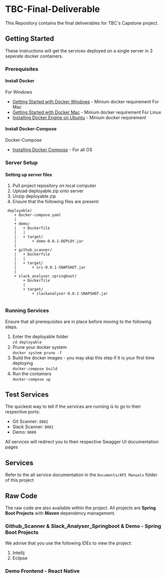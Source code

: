 # TBC-Final-Deliverable
This Repository contains the final deliverables for TBC's Capstone project.

## Getting Started
These instructions will get the services deployed on a single server in 3 seperate docker containers.
### Prerequisites
#### Install Docker
For Windows
* [Getting Started with Docker Windows](https://docs.docker.com/docker-for-windows/) - Minium docker requirement
For Mac
* [Getting Started with Docker Mac](https://docs.docker.com/docker-for-mac/) - Minium docker requirement
For Linux
* [Installing Docker Engine on Ubuntu](https://docs.docker.com/install/linux/docker-ce/ubuntu/) - Minium docker requirement

#### Install Docker-Compose
Docker-Compose
* [Installing Docker Compose](https://docs.docker.com/compose/install/) - For all OS

### Server Setup
#### Setting up server files
1. Pull project repository on local computer
2. Upload deployable.zip onto server
3. Unzip deployable.zip
4. Ensure that the following files are present:
```
 deployable/
    + docker-compose.yaml
    |
    + demo/
    |   + Dockerfile
    |   |
    |   + target/
    |       + demo-0.0.1-DEPLOY.jar
    |
    + github_scanner/
    |   + Dockerfile
    |   |
    |   + target/
    |       + sri-0.0.1-SNAPSHOT.jar
    |
    + slack_analyser_springboot/
        + Dockerfile
        |
        + target/
            + slackanalyser-0.0.1-SNAPSHOT.jar
    
```

### Running Services
Ensure that all prerequisites are in place before moving to the following steps.

1. Enter the deployable folder<br>
`cd deployable`
2. Prune your docker system<br>
`docker system prune -f`
3. Build the docker images - you may skip this step if it is your first time deploying<br>
`docker-compose build`
4. Run the containers<br>
`docker-compose up`

## Test Services
The quickest way to tell if the services are running is to go to their respective ports:
* Git Scanner: `8082`
* Slack Scanner: `8081`
* Demo: `8080`

All services will redirect you to their respective Swagger UI documentation pages

## Services
Refer to the all service documentation in the `Documents/API Manuals` folder of this project

## Raw Code
The raw code are also available within the project. All projects are <b>Spring Boot Projects</b> with <b>Maven</b> dependency management.

### Github_Scanner & Slack_Analyser_Springboot & Demo - Spring Boot Projects
We advise that you use the following IDEs to view the project:
1. Intellij
2. Eclipse

### Demo Frontend - React Native

